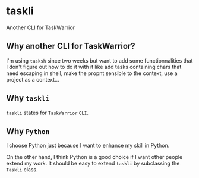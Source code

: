 # taskli
Another CLI for TaskWarrior

## Why another CLI for TaskWarrior?

I'm using `tasksh` since two weeks but want to add some functionnalities that
I don't figure out how to do it with it like add tasks containing chars
that need escaping in shell, make the propnt sensible to the context, use a
project as a context...

## Why `taskli`

`taskli` states for `TaskWarrior` `CLI`.

## Why `Python`

I choose Python just because I want to enhance my skill in Python.

On the other hand, I think Python is a good choice if I want other people
extend my work. It should be easy to extend `taskli` by subclassing the
`Taskli` class.


